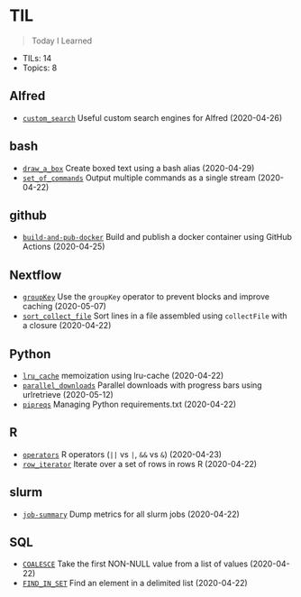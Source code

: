 # TIL
> Today I Learned

* TILs: 14
* Topics: 8

## Alfred

* [`custom_search`](Alfred/custom_search.md) Useful custom search engines for Alfred (2020-04-26)

## bash

* [`draw_a_box`](bash/draw_a_box.md) Create boxed text using a bash alias (2020-04-29)
* [`set_of_commands`](bash/set_of_commands.md) Output multiple commands as a single stream (2020-04-22)

## github

* [`build-and-pub-docker`](github/build-and-pub-docker.md) Build and publish a docker container using GitHub Actions (2020-04-25)

## Nextflow

* [`groupKey`](Nextflow/groupKey.md) Use the `groupKey` operator to prevent blocks and improve caching (2020-05-07)
* [`sort_collect_file`](Nextflow/sort_collect_file.md) Sort lines in a file assembled using `collectFile` with a closure (2020-04-22)

## Python

* [`lru_cache`](Python/lru_cache.md) memoization using lru-cache (2020-04-22)
* [`parallel_downloads`](Python/parallel_downloads.md) Parallel downloads with progress bars using urlretrieve (2020-05-12)
* [`pipreqs`](Python/pipreqs.md) Managing Python requirements.txt (2020-04-22)

## R

* [`operators`](R/operators.md) R operators (`||` vs `|`, `&&` vs `&`) (2020-04-23)
* [`row_iterator`](R/row_iterator.md) Iterate over a set of rows in rows R (2020-04-22)

## slurm

* [`job-summary`](slurm/job-summary.md) Dump metrics for all slurm jobs (2020-04-22)

## SQL

* [`COALESCE`](SQL/COALESCE.md) Take the first NON-NULL value from a list of values (2020-04-22)
* [`FIND_IN_SET`](SQL/FIND_IN_SET.md) Find an element in a delimited list (2020-04-22)

